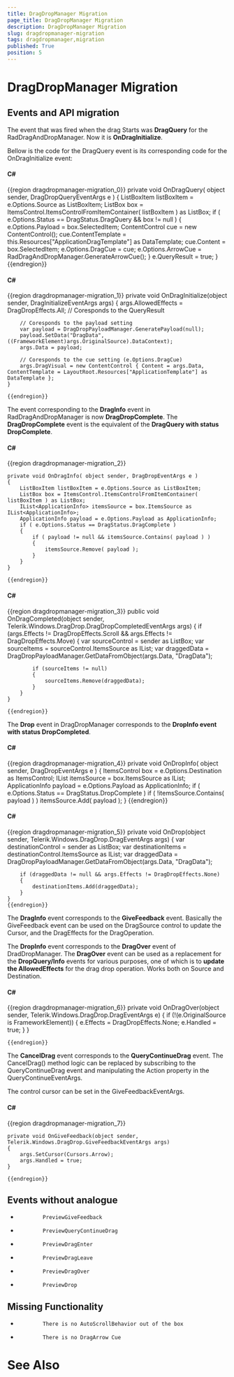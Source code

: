 ```yaml
---
title: DragDropManager Migration
page_title: DragDropManager Migration
description: DragDropManager Migration
slug: dragdropmanager-migration
tags: dragdropmanager,migration
published: True
position: 5
---
```


# DragDropManager Migration





## Events and API migration

The event that was fired when the drag Starts was __DragQuery__ for the RadDragAndDropManager. Now it is __OnDragInitialize__.

Bellow is the code for the DragQuery event is its corresponding code for the OnDragInitialize event:



#### __C#__

{{region dragdropmanager-migration_0}}
	private void OnDragQuery( object sender, DragDropQueryEventArgs e )
	{
	    ListBoxItem listBoxItem = e.Options.Source as ListBoxItem;
	    ListBox box = ItemsControl.ItemsControlFromItemContainer( listBoxItem ) as ListBox;
	    if ( e.Options.Status == DragStatus.DragQuery && box != null )
	    {
	        e.Options.Payload = box.SelectedItem;
	        ContentControl cue = new ContentControl();
	        cue.ContentTemplate = this.Resources["ApplicationDragTemplate"] as DataTemplate;
	        cue.Content = box.SelectedItem;
	        e.Options.DragCue = cue;
	        e.Options.ArrowCue = RadDragAndDropManager.GenerateArrowCue();
	    }
	    e.QueryResult = true;
	}
	{{endregion}}





#### __C#__

{{region dragdropmanager-migration_1}}
	private void OnDragInitialize(object sender, DragInitializeEventArgs args)
	{
	    args.AllowedEffects = DragDropEffects.All; // Coresponds to the QueryResult
	    
	    // Coresponds to the payload setting
	    var payload = DragDropPayloadManager.GeneratePayload(null);
	    payload.SetData("DragData", ((FrameworkElement)args.OriginalSource).DataContext);
	    args.Data = payload;
	
	    // Coresponds to the cue setting (e.Options.DragCue)
	    args.DragVisual = new ContentControl { Content = args.Data, ContentTemplate = LayoutRoot.Resources["ApplicationTemplate"] as DataTemplate };
	}
	
	{{endregion}}



The event corresponding to the __DragInfo__ event in RadDragAndDropManager is now __DragDropComplete__. The __DragDropComplete__ event is the equivalent of the __DragQuery with status DropComplete__.
        



#### __C#__

{{region dragdropmanager-migration_2}}
	
	private void OnDragInfo( object sender, DragDropEventArgs e )
	{
	    ListBoxItem listBoxItem = e.Options.Source as ListBoxItem;
	    ListBox box = ItemsControl.ItemsControlFromItemContainer( listBoxItem ) as ListBox;
	    IList<ApplicationInfo> itemsSource = box.ItemsSource as IList<ApplicationInfo>;
	    ApplicationInfo payload = e.Options.Payload as ApplicationInfo;
	    if ( e.Options.Status == DragStatus.DragComplete )
	    {
	        if ( payload != null && itemsSource.Contains( payload ) )
	        {
	            itemsSource.Remove( payload );
	        }
	    }
	}
	
	{{endregion}}





#### __C#__

{{region dragdropmanager-migration_3}}
	public void OnDragCompleted(object sender, Telerik.Windows.DragDrop.DragDropCompletedEventArgs args)
	{
		if (args.Effects != DragDropEffects.Scroll && args.Effects != DragDropEffects.Move)
		{
			var sourceControl = sender as ListBox;
			var sourceItems = sourceControl.ItemsSource as IList;
			var draggedData = DragDropPayloadManager.GetDataFromObject(args.Data, "DragData");
	 
			if (sourceItems != null)
			{
				sourceItems.Remove(draggedData);
			}
		}
	}
	
	{{endregion}}



The __Drop__ event in DragDropManager corresponds to the __DropInfo event with status DropCompleted__.
        



#### __C#__

{{region dragdropmanager-migration_4}}
	private void OnDropInfo( object sender, DragDropEventArgs e )
	{
	    ItemsControl box = e.Options.Destination as ItemsControl;
	    IList<ApplicationInfo> itemsSource = box.ItemsSource as IList<ApplicationInfo>;
	    ApplicationInfo payload = e.Options.Payload as ApplicationInfo;
	    if ( e.Options.Status == DragStatus.DropComplete )
	        if ( !itemsSource.Contains( payload ) )
	            itemsSource.Add( payload );
	}
	{{endregion}}





#### __C#__

{{region dragdropmanager-migration_5}}
	private void OnDrop(object sender, Telerik.Windows.DragDrop.DragEventArgs args)
	{
		var destinationControl = sender as ListBox;
		var destinationItems = destinationControl.ItemsSource as IList;
		var draggedData = DragDropPayloadManager.GetDataFromObject(args.Data, "DragData");
	 
		if (draggedData != null && args.Effects != DragDropEffects.None)
		{
			destinationItems.Add(draggedData);
		}
	}
	{{endregion}}



The __DragInfo__ event corresponds to the __GiveFeedback__ event. Basically the GiveFeedback event can be used on the DragSource control to update the Cursor, and the DragEffects for the DragOperation.
        

The __DropInfo__ event corresponds to the __DragOver__ event of DradDropManager. The __DragOver__ event can be used as a replacement for the __DropQuery/Info__ events for various purposes, one of which is to __update the AllowedEffects__ for the drag drop operation.  Works both on Source and Destination.
        



#### __C#__

{{region dragdropmanager-migration_6}}
	private void OnDragOver(object sender, Telerik.Windows.DragDrop.DragEventArgs e)
	{
		if (!(e.OriginalSource is FrameworkElement))
		{
			e.Effects = DragDropEffects.None;
					e.Handled = true;
		}
	}
	
	{{endregion}}



The __CancelDrag__ event corresponds to the __QueryContinueDrag__ event. The CancelDrag() method logic can be replaced by subscribing to the QueryContinueDrag event and manipulating the Action property in the QueryContinueEventArgs.
        

The control cursor can be set in the GiveFeedbackEventArgs.
        



#### __C#__

{{region dragdropmanager-migration_7}}
	
	private void OnGiveFeedback(object sender, Telerik.Windows.DragDrop.GiveFeedbackEventArgs args)
	{
	    args.SetCursor(Cursors.Arrow);
	    args.Handled = true;
	}
	
	{{endregion}}



## Events without analogue



* 
              PreviewGiveFeedback
            

* 
              PreviewQueryContinueDrag
            

* 
              PreviewDragEnter
            

* 
              PreviewDragLeave
            

* 
              PreviewDragOver
            

* 
              PreviewDrop
            

## Missing Functionality



* 
              There is no AutoScrollBehavior out of the box
            

* 
              There is no DragArrow Cue
            

# See Also

